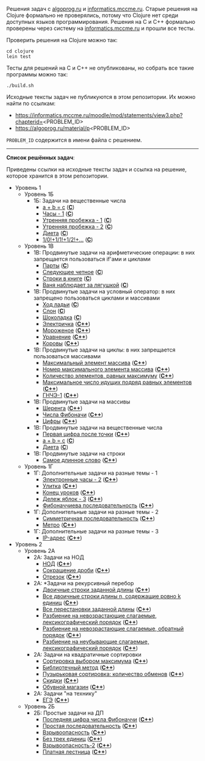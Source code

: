 Решения задач с [algoprog.ru](https://algoprog.ru) и [informatics.mccme.ru](https://informatics.mccme.ru). Старые решения на Clojure
формально не проверялись, потому что Clojure нет среди доступных языков программирования. Решения на C и C++ формально проверены через
систему на [informatics.mccme.ru](https://informatics.mccme.ru) и прошли все тесты.

Проверить решения на Clojure можно так:

```
cd clojure
lein test
```

Тесты для решений на C и C++ не опубликованы, но собрать все такие программы можно так:
```
./build.sh
```

Исходные тексты задач не публикуются в этом репозитории. Их можно найти по ссылкам:

 * https://informatics.mccme.ru/moodle/mod/statements/view3.php?chapterid=<PROBLEM_ID>
 * https://algoprog.ru/material/p<PROBLEM_ID>
 
`PROBLEM_ID` содержится в имени файла с решением.

---

**Список решённых задач**:

Приведены ссылки на исходные тексты задач и ссылка на решение, которое хранится в этом репозитории.

 * Уровень 1
   - Уровень 1Б
     + 1Б: Задачи на вещественные числа
       * [a + b = c](https://informatics.mccme.ru/moodle/mod/statements/view3.php?chapterid=74) ([**C**](https://github.com/char16t/training/blob/master/algoprog.ru/p74.c))
       * [Часы - 1](https://informatics.mccme.ru/moodle/mod/statements/view3.php?chapterid=3612) ([**C**](https://github.com/char16t/training/blob/master/algoprog.ru/p3612.c))
       * [Утренняя пробежка - 1](https://informatics.mccme.ru/moodle/mod/statements/view3.php?chapterid=596) ([**C**](https://github.com/char16t/training/blob/master/algoprog.ru/p596.c))
       * [Утренняя пробежка - 2](https://informatics.mccme.ru/moodle/mod/statements/view3.php?chapterid=597) ([**C**](https://github.com/char16t/training/blob/master/algoprog.ru/p597.c))
       * [Диета](https://informatics.mccme.ru/moodle/mod/statements/view3.php?chapterid=595) ([**C**](https://github.com/char16t/training/blob/master/algoprog.ru/p595.c))
       * [1/0!+1/1!+1/2!+...](https://informatics.mccme.ru/moodle/mod/statements/view3.php?chapterid=120) ([**C**](https://github.com/char16t/training/blob/master/algoprog.ru/p120.c))
   - Уровень 1В
     + 1В: Продвинутые задачи на арифметические операции: в них запрещается пользоваться if'ами и циклами
       * [Парты](https://informatics.mccme.ru/moodle/mod/statements/view3.php?chapterid=2946) ([**C**](https://github.com/char16t/training/blob/master/algoprog.ru/p2946.c))
       * [Следующее четное](https://informatics.mccme.ru/moodle/mod/statements/view3.php?chapterid=2945) ([**C**](https://github.com/char16t/training/blob/master/algoprog.ru/p2945.c))
       * [Строки в книге](https://informatics.mccme.ru/moodle/mod/statements/view3.php?chapterid=506) ([**C**](https://github.com/char16t/training/blob/master/algoprog.ru/p506.c))
       * [Ваня наблюдает за лягушкой](https://informatics.mccme.ru/moodle/mod/statements/view3.php?chapterid=534) ([**C**](https://github.com/char16t/training/blob/master/algoprog.ru/p534.c))
     + 1В: Продвинутые задачи на условный оператор: в них запрещено пользоваться циклами и массивами
       * [Ход ладьи](https://informatics.mccme.ru/moodle/mod/statements/view3.php?chapterid=297) ([**C**](https://github.com/char16t/training/blob/master/algoprog.ru/p297.c))
       * [Слон](https://informatics.mccme.ru/moodle/mod/statements/view3.php?chapterid=255) ([**C**](https://github.com/char16t/training/blob/master/algoprog.ru/p255.c))
       * [Шоколадка](https://informatics.mccme.ru/moodle/mod/statements/view3.php?chapterid=258) ([**C**](https://github.com/char16t/training/blob/master/algoprog.ru/p258.c))
       * [Электричка](https://informatics.mccme.ru/moodle/mod/statements/view3.php?chapterid=38) ([**C++**](https://github.com/char16t/training/blob/master/algoprog.ru/p38.cpp))
       * [Мороженое](https://informatics.mccme.ru/moodle/mod/statements/view3.php?chapterid=264) ([**C++**](https://github.com/char16t/training/blob/master/algoprog.ru/p264.cpp))
       * [Уравнение](https://informatics.mccme.ru/moodle/mod/statements/view3.php?chapterid=235) ([**C++**](https://github.com/char16t/training/blob/master/algoprog.ru/p235.cpp))
       * [Коровы](https://informatics.mccme.ru/moodle/mod/statements/view3.php?chapterid=303) ([**C++**](https://github.com/char16t/training/blob/master/algoprog.ru/p303.cpp))
     + 1В: Продвинутые задачи на циклы: в них запрещается пользоваться массивами
       * [Максимальный элемент массива](https://informatics.mccme.ru/moodle/mod/statements/view3.php?chapterid=227) ([**C++**](https://github.com/char16t/training/blob/master/algoprog.ru/p227.cpp))
       * [Номер максимального элемента массива](https://informatics.mccme.ru/moodle/mod/statements/view3.php?chapterid=228) ([**C++**](https://github.com/char16t/training/blob/master/algoprog.ru/p228.cpp))
       * [Количество элементов, равных максимуму](https://informatics.mccme.ru/moodle/mod/statements/view3.php?chapterid=3072) ([**C++**](https://github.com/char16t/training/blob/master/algoprog.ru/p3072.cpp))
       * [Максимальное число идущих подряд равных элементов](https://informatics.mccme.ru/moodle/mod/statements/view3.php?chapterid=3077) ([**C++**](https://github.com/char16t/training/blob/master/algoprog.ru/p3077.cpp))
       * [ГНЧЭ-1](https://informatics.mccme.ru/moodle/mod/statements/view3.php?chapterid=1430) ([**C++**](https://github.com/char16t/training/blob/master/algoprog.ru/p1430.cpp))
     + 1В: Продвинутые задачи на массивы
       * [Шеренга](https://informatics.mccme.ru/moodle/mod/statements/view3.php?chapterid=1456) ([**C++**](https://github.com/char16t/training/blob/master/algoprog.ru/p1456.cpp))
       * [Числа Фибоначи](https://informatics.mccme.ru/moodle/mod/statements/view3.php?chapterid=201) ([**C++**](https://github.com/char16t/training/blob/master/algoprog.ru/p201.cpp))
       * [Цифры](https://informatics.mccme.ru/moodle/mod/statements/view3.php?chapterid=1568) ([**C++**](https://github.com/char16t/training/blob/master/algoprog.ru/p1568.cpp))
     + 1В: Продвинутые задачи на вещественные числа
       * [Первая цифра после точки](https://informatics.mccme.ru/moodle/mod/statements/view3.php?chapterid=3609) ([**C++**](https://github.com/char16t/training/blob/master/algoprog.ru/p3609.cpp))
       * [a + b = c](https://informatics.mccme.ru/moodle/mod/statements/view3.php?chapterid=74) ([**C**](https://github.com/char16t/training/blob/master/algoprog.ru/p74.c))
       * [Диета](https://informatics.mccme.ru/moodle/mod/statements/view3.php?chapterid=595) ([**C**](https://github.com/char16t/training/blob/master/algoprog.ru/p595.c))
     + 1В: Продвинутые задачи на строки
       * [Самое длинное слово](https://informatics.mccme.ru/moodle/mod/statements/view3.php?chapterid=107) ([**C++**](https://github.com/char16t/training/blob/master/algoprog.ru/p107.cpp))
   - Уровень 1Г
     + 1Г: Дополнительные задачи на разные темы - 1
       * [Электронные часы - 2](https://informatics.mccme.ru/moodle/mod/statements/view3.php?chapterid=3469) ([**C++**](https://github.com/char16t/training/blob/master/algoprog.ru/p3469.cpp))
       * [Улитка](https://informatics.mccme.ru/moodle/mod/statements/view3.php?chapterid=3477) ([**C++**](https://github.com/char16t/training/blob/master/algoprog.ru/p3477.cpp))
       * [Конец уроков](https://informatics.mccme.ru/moodle/mod/statements/view3.php?chapterid=3472) ([**C++**](https://github.com/char16t/training/blob/master/algoprog.ru/p3472.cpp))
       * [Дележ яблок - 3](https://informatics.mccme.ru/moodle/mod/statements/view3.php?chapterid=2954) ([**C++**](https://github.com/char16t/training/blob/master/algoprog.ru/p2954.cpp))
       * [Фибоначчиева последовательность](https://informatics.mccme.ru/moodle/mod/statements/view3.php?chapterid=1370)  ([**C++**](https://github.com/char16t/training/blob/master/algoprog.ru/p1370.cpp))
     + 1Г: Дополнительные задачи на разные темы - 2
       * [Симметричная последовательность](https://informatics.mccme.ru/moodle/mod/statements/view3.php?chapterid=507)  ([**C++**](https://github.com/char16t/training/blob/master/algoprog.ru/p507.cpp))
       * [Метро](https://informatics.mccme.ru/moodle/mod/statements/view3.php?chapterid=511) ([**C++**](https://github.com/char16t/training/blob/master/algoprog.ru/p511.cpp))
     + 1Г: Дополнительные задачи на разные темы - 3
       * [IP-адрес](https://informatics.mccme.ru/moodle/mod/statements/view3.php?chapterid=1435) ([**C++**](https://github.com/char16t/training/blob/master/algoprog.ru/p1435.cpp))
 * Уровень 2
   - Уровень 2А
     + 2А: Задачи на НОД
       * [НОД](https://informatics.mccme.ru/moodle/mod/statements/view3.php?chapterid=199) ([**C++**](https://github.com/char16t/training/blob/master/algoprog.ru/p199.cpp))
       * [Сокращение дроби](https://informatics.mccme.ru/moodle/mod/statements/view3.php?chapterid=27) ([**C++**](https://github.com/char16t/training/blob/master/algoprog.ru/p27.cpp))
       * [Отрезок](https://informatics.mccme.ru/moodle/mod/statements/view3.php?chapterid=1838) ([**C++**](https://github.com/char16t/training/blob/master/algoprog.ru/p1838.cpp))
     + 2А: \*Задачи на рекурсивный перебор
       * [Двоичные строки заданной длины](https://informatics.mccme.ru/moodle/mod/statements/view3.php?chapterid=80) ([**C++**](https://github.com/char16t/training/blob/master/algoprog.ru/p80.cpp))
       * [Все двоичные строки длины n, содержащие ровно k единиц](https://informatics.mccme.ru/moodle/mod/statements/view3.php?chapterid=84) ([**C++**](https://github.com/char16t/training/blob/master/algoprog.ru/p84.cpp))
       * [Все перестановки заданной длины](https://informatics.mccme.ru/moodle/mod/statements/view3.php?chapterid=85) ([**C++**](https://github.com/char16t/training/blob/master/algoprog.ru/p85.cpp))
       * [Разбиение на невозрастающие слагаемые, лексикографический порядок](https://informatics.mccme.ru/moodle/mod/statements/view3.php?chapterid=89) ([**C++**](https://github.com/char16t/training/blob/master/algoprog.ru/p89.cpp))
       * [Разбиение на невозрастающие слагаемые, обратный порядок](https://informatics.mccme.ru/moodle/mod/statements/view3.php?chapterid=90) ([**C++**](https://github.com/char16t/training/blob/master/algoprog.ru/p90.cpp))
       * [Разбиение на неубывающие слагаемые, лексикографический порядок](https://informatics.mccme.ru/moodle/mod/statements/view3.php?chapterid=91) ([**C++**](https://github.com/char16t/training/blob/master/algoprog.ru/p91.cpp))
     + 2А: Задачи на квадратичные сортировки
       * [Сортировка выбором максимума](https://informatics.mccme.ru/moodle/mod/statements/view3.php?chapterid=230) ([**C++**](https://github.com/char16t/training/blob/master/algoprog.ru/p230.cpp))
       * [Библиотечный метод](https://informatics.mccme.ru/moodle/mod/statements/view3.php?chapterid=1436) ([**C++**](https://github.com/char16t/training/blob/master/algoprog.ru/p1436.cpp))
       * [Пузырьковая сортировка: количество обменов](https://informatics.mccme.ru/moodle/mod/statements/view3.php?chapterid=1411) ([**C++**](https://github.com/char16t/training/blob/master/algoprog.ru/p1411.cpp))
       * [Скидки](https://informatics.mccme.ru/moodle/mod/statements/view3.php?chapterid=1099) ([**C++**](https://github.com/char16t/training/blob/master/algoprog.ru/p1099.cpp))
       * [Обувной магазин](https://informatics.mccme.ru/moodle/mod/statements/view3.php?chapterid=39) ([**C++**](https://github.com/char16t/training/blob/master/algoprog.ru/p39.cpp))
     + 2А: Задачи "на технику"
       * [ЕГЭ](https://informatics.mccme.ru/moodle/mod/statements/view3.php?chapterid=848) ([**C++**](https://github.com/char16t/training/blob/master/algoprog.ru/p848.cpp))
   - Уровень 2Б
     + 2Б: Простые задачи на ДП
       * [Последняя цифра числа Фибоначчи](https://informatics.mccme.ru/moodle/mod/statements/view3.php?chapterid=842) ([**C++**](https://github.com/char16t/training/blob/master/algoprog.ru/p842.cpp))
       * [Простая последовательность](https://informatics.mccme.ru/moodle/mod/statements/view3.php?chapterid=843) ([**C++**](https://github.com/char16t/training/blob/master/algoprog.ru/p843.cpp))
       * [Взрывоопасность](https://informatics.mccme.ru/moodle/mod/statements/view3.php?chapterid=913) ([**C++**](https://github.com/char16t/training/blob/master/algoprog.ru/p913.cpp))
       * [Без трех единиц](https://informatics.mccme.ru/moodle/mod/statements/view3.php?chapterid=912) ([**C++**](https://github.com/char16t/training/blob/master/algoprog.ru/p912.cpp))
       * [Взрывоопасность-2](https://informatics.mccme.ru/moodle/mod/statements/view3.php?chapterid=914) ([**C++**](https://github.com/char16t/training/blob/master/algoprog.ru/p914.cpp))
       * [Платная лестница](https://informatics.mccme.ru/moodle/mod/statements/view3.php?chapterid=915) ([**C++**](https://github.com/char16t/training/blob/master/algoprog.ru/p915.cpp))

